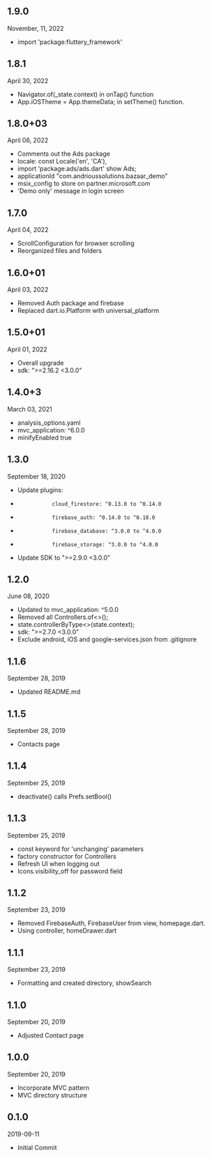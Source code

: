 
## 1.9.0
 November, 11, 2022
- import 'package:fluttery_framework'

## 1.8.1
 April 30, 2022
- Navigator.of(_state.context) in onTap() function
- App.iOSTheme = App.themeData; in setTheme() function.

## 1.8.0+03
 April 06, 2022
- Comments out the Ads package
- locale: const Locale('en', 'CA'),
- import 'package:ads/ads.dart' show Ads;
- applicationId "com.andrioussolutions.bazaar_demo"
- msix_config to store on partner.microsoft.com
- 'Demo only' message in login screen

## 1.7.0
 April 04, 2022
- ScrollConfiguration for browser scrolling
- Reorganized files and folders

## 1.6.0+01
 April 03, 2022
- Removed Auth package and firebase
- Replaced dart.io.Platform with universal_platform

## 1.5.0+01
 April 01, 2022
- Overall upgrade
- sdk: ">=2.16.2 <3.0.0"

## 1.4.0+3
 March 03, 2021
- analysis_options.yaml
- mvc_application: ^6.0.0
- minifyEnabled true

## 1.3.0
 September 18, 2020
- Update plugins:
-                cloud_firestore: ^0.13.0 to ^0.14.0
-                firebase_auth: ^0.14.0 to ^0.18.0
-                firebase_database: ^3.0.0 to ^4.0.0
-                firebase_storage: ^3.0.0 to ^4.0.0
- Update SDK to ">=2.9.0 <3.0.0"

## 1.2.0
 June 08, 2020
- Updated to mvc_application: ^5.0.0
- Removed all Controllers.of<>();
- state.controllerByType<>(state.context);
- sdk: ">=2.7.0 <3.0.0"
- Exclude android, iOS and google-services.json from .gitignore

## 1.1.6
 September 28, 2019
- Updated README.md

## 1.1.5
 September 28, 2019
- Contacts page

## 1.1.4
 September 25, 2019
- deactivate() calls Prefs.setBool()

## 1.1.3
 September 25, 2019
- const keyword for 'unchanging' parameters
- factory constructor for Controllers
- Refresh UI when logging out
- Icons.visibility_off for password field

## 1.1.2
 September 23, 2019
- Removed FirebaseAuth, FirebaseUser from view, homepage.dart. 
- Using controller, homeDrawer.dart

## 1.1.1
 September 23, 2019
- Formatting and created directory, showSearch

## 1.1.0
 September 20, 2019
- Adjusted Contact page

## 1.0.0
 September 20, 2019
- Incorporate MVC pattern
- MVC directory structure

## 0.1.0
 2019-09-11
- Initial Commit